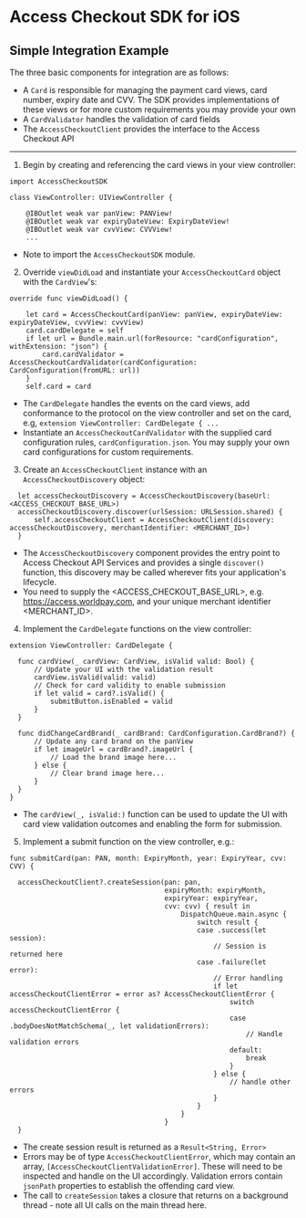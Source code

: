 # Access Checkout SDK for iOS

## Simple Integration Example

The three basic components for integration are as follows:

* A `Card` is responsible for managing the payment card views, card number, expiry date and CVV. The SDK provides implementations
of these views or for more custom requirements you may provide your own
* A `CardValidator` handles the validation of card fields
* The `AccessCheckoutClient` provides the interface to the Access Checkout API

---

1. Begin by creating and referencing the card views in your view controller:

  ```
  import AccessCheckoutSDK

  class ViewController: UIViewController {

      @IBOutlet weak var panView: PANView!
      @IBOutlet weak var expiryDateView: ExpiryDateView!
      @IBOutlet weak var cvvView: CVVView!
      ...
  ```

  * Note to import the `AccessCheckoutSDK` module.

2. Override `viewDidLoad` and instantiate your `AccessCheckoutCard` object with the `CardView`'s:

  ```
  override func viewDidLoad() {

      let card = AccessCheckoutCard(panView: panView, expiryDateView: expiryDateView, cvvView: cvvView)
      card.cardDelegate = self
      if let url = Bundle.main.url(forResource: "cardConfiguration", withExtension: "json") {
          card.cardValidator = AccessCheckoutCardValidator(cardConfiguration: CardConfiguration(fromURL: url))
      }
      self.card = card
  ```

  - The `CardDelegate` handles the events on the card views, add conformance to the protocol on the view controller
  and set on the card, e.g, `extension ViewController: CardDelegate { ...`
  - Instantiate an `AccessCheckoutCardValidator` with the supplied card configuration rules, `cardConfiguration.json`.
  You may supply your own card configurations for custom requirements.

3. Create an `AccessCheckoutClient` instance with an `AccessCheckoutDiscovery` object:

  ```
    let accessCheckoutDiscovery = AccessCheckoutDiscovery(baseUrl: <ACCESS_CHECKOUT_BASE_URL>)
    accessCheckoutDiscovery.discover(urlSession: URLSession.shared) {
        self.accessCheckoutClient = AccessCheckoutClient(discovery: accessCheckoutDiscovery, merchantIdentifier: <MERCHANT_ID>)
    }
  ```

  * The `AccessCheckoutDiscovery` component provides the entry point to Access Checkout API Services and provides a single `discover()` function,
  this discovery may be called wherever fits your application's lifecycle.
  * You need to supply the <ACCESS_CHECKOUT_BASE_URL>, e.g. https://access.worldpay.com, and your unique merchant identifier <MERCHANT_ID>.

4. Implement the `CardDelegate` functions on the view controller:

  ```
  extension ViewController: CardDelegate {

    func cardView(_ cardView: CardView, isValid valid: Bool) {
        // Update your UI with the validation result
        cardView.isValid(valid: valid)
        // Check for card validity to enable submission
        if let valid = card?.isValid() {
            submitButton.isEnabled = valid
        }
    }

    func didChangeCardBrand(_ cardBrand: CardConfiguration.CardBrand?) {
        // Update any card brand on the panView
        if let imageUrl = cardBrand?.imageUrl {
            // Load the brand image here...
        } else {
            // Clear brand image here...
        }
    }
  }
  ```

  * The `cardView(_, isValid:)` function can be used to update the UI with card view validation
  outcomes and enabling the form for submission.

5. Implement a submit function on the view controller, e.g.:

  ```
  func submitCard(pan: PAN, month: ExpiryMonth, year: ExpiryYear, cvv: CVV) {

    accessCheckoutClient?.createSession(pan: pan,
                                        expiryMonth: expiryMonth,
                                        expiryYear: expiryYear,
                                        cvv: cvv) { result in
                                            DispatchQueue.main.async {
                                                switch result {
                                                case .success(let session):
                                                    // Session is returned here
                                                case .failure(let error):
                                                    // Error handling
                                                    if let accessCheckoutClientError = error as? AccessCheckoutClientError {
                                                        switch accessCheckoutClientError {
                                                        case .bodyDoesNotMatchSchema(_, let validationErrors):
                                                            // Handle validation errors
                                                        default:
                                                            break
                                                        }
                                                    } else {
                                                        // handle other errors
                                                    }
                                                }
                                            }
                                        }
    }
  ```

  * The create session result is returned as a `Result<String, Error>`
  * Errors may be of type `AccessCheckoutClientError`, which may contain an array, `[AccessCheckoutClientValidationError]`. These will
  need to be inspected and handle on the UI accordingly. Validation errors contain `jsonPath` properties to establish the offending card view.
  * The call to `createSession` takes a closure that returns on a background thread - note all UI calls on the main thread here.
